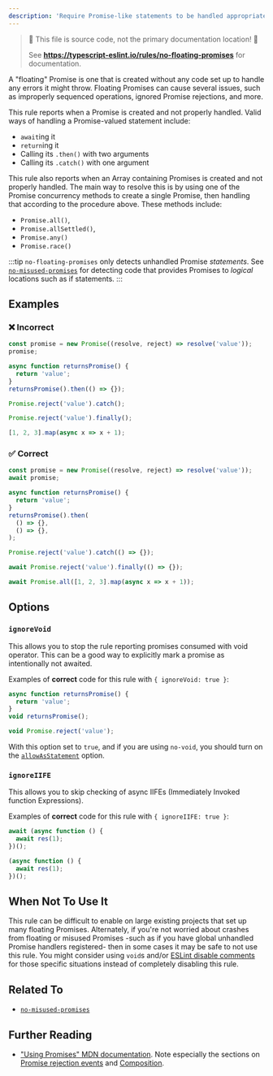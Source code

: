 ```yaml
---
description: 'Require Promise-like statements to be handled appropriately.'
---
```


> 🛑 This file is source code, not the primary documentation location! 🛑
>
> See **https://typescript-eslint.io/rules/no-floating-promises** for documentation.

A "floating" Promise is one that is created without any code set up to handle any errors it might throw.
Floating Promises can cause several issues, such as improperly sequenced operations, ignored Promise rejections, and more.

This rule reports when a Promise is created and not properly handled.
Valid ways of handling a Promise-valued statement include:

- `await`ing it
- `return`ing it
- Calling its `.then()` with two arguments
- Calling its `.catch()` with one argument

This rule also reports when an Array containing Promises is created and not properly handled. The main way to resolve this is by using one of the Promise concurrency methods to create a single Promise, then handling that according to the procedure above. These methods include:

- `Promise.all()`,
- `Promise.allSettled()`,
- `Promise.any()`
- `Promise.race()`

:::tip
`no-floating-promises` only detects unhandled Promise _statements_.
See [`no-misused-promises`](./no-misused-promises.md) for detecting code that provides Promises to _logical_ locations such as if statements.
:::

## Examples

<!--tabs-->

### ❌ Incorrect

```ts
const promise = new Promise((resolve, reject) => resolve('value'));
promise;

async function returnsPromise() {
  return 'value';
}
returnsPromise().then(() => {});

Promise.reject('value').catch();

Promise.reject('value').finally();

[1, 2, 3].map(async x => x + 1);
```

### ✅ Correct

```ts
const promise = new Promise((resolve, reject) => resolve('value'));
await promise;

async function returnsPromise() {
  return 'value';
}
returnsPromise().then(
  () => {},
  () => {},
);

Promise.reject('value').catch(() => {});

await Promise.reject('value').finally(() => {});

await Promise.all([1, 2, 3].map(async x => x + 1));
```

## Options

### `ignoreVoid`

This allows you to stop the rule reporting promises consumed with void operator.
This can be a good way to explicitly mark a promise as intentionally not awaited.

Examples of **correct** code for this rule with `{ ignoreVoid: true }`:

```ts option='{ "ignoreVoid": true }' showPlaygroundButton
async function returnsPromise() {
  return 'value';
}
void returnsPromise();

void Promise.reject('value');
```

With this option set to `true`, and if you are using `no-void`, you should turn on the [`allowAsStatement`](https://eslint.org/docs/rules/no-void#allowasstatement) option.

### `ignoreIIFE`

This allows you to skip checking of async IIFEs (Immediately Invoked function Expressions).

Examples of **correct** code for this rule with `{ ignoreIIFE: true }`:

<!-- prettier-ignore -->
```ts option='{ "ignoreIIFE": true }' showPlaygroundButton
await (async function () {
  await res(1);
})();

(async function () {
  await res(1);
})();
```

## When Not To Use It

This rule can be difficult to enable on large existing projects that set up many floating Promises.
Alternately, if you're not worried about crashes from floating or misused Promises -such as if you have global unhandled Promise handlers registered- then in some cases it may be safe to not use this rule.
You might consider using `void`s and/or [ESLint disable comments](https://eslint.org/docs/latest/use/configure/rules#using-configuration-comments-1) for those specific situations instead of completely disabling this rule.

## Related To

- [`no-misused-promises`](./no-misused-promises.md)

## Further Reading

- ["Using Promises" MDN documentation](https://developer.mozilla.org/en-US/docs/Web/JavaScript/Guide/Using_promises). Note especially the sections on [Promise rejection events](https://developer.mozilla.org/en-US/docs/Web/JavaScript/Guide/Using_promises#promise_rejection_events) and [Composition](https://developer.mozilla.org/en-US/docs/Web/JavaScript/Guide/Using_promises#composition).
